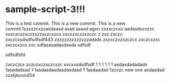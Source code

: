 # sample-script-3!!!

This is a test commit.
This is a new commit.
This is a new commit.1zzxzzcxzxasdaasd
asad
asasd
agnn
zxzxczcxz
aadasdxzxzxc
zxzczcxzxczzxzzxczcxzcx
zxczzxczzxzczc
z
zxz
zxczc
zxczcxsdsdfsdfsdf443
zzzzzzzzzzzzzzadads
zxzxczxzxzczcx
zxczcxzxc
zxczcxzcx
zxc
sdfasasadasdasda
sdfsdf

sdfsdfsfd

zxczczcx
zczczxczxczcxzc
xvcxvsdsdfsdf
1
1
1
1
1
1
asdasdadadads
1asadadsad
1
1asdasdasdasdasdasd
1
1asdaadad
1zcxzc
new one
asdaadad
zzxkjkooo454
